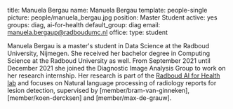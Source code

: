 title: Manuela Bergau
name: Manuela Bergau
template: people-single
picture: people/manuela_bergau.jpg
position: Master Student
active: yes
groups: diag, ai-for-health
default_group: diag
email: manuela.bergaup@radboudumc.nl
office: 
type: student

Manuela Bergau is a master's student in Data Science at the Radboud University, Nijmegen. 
She received her bachelor degree in Computing Science at the Radboud University as well. 
From September 2021 until December 2021 she joined the Diagnostic Image Analysis Group to work on her research internship. 
Her research is part of the [Radboud AI for Health lab](https://www.ai-for-health.nl) and focuses on Natural language processing of radiology reports for lesion detection, 
supervised by [member/bram-van-ginneken], [member/koen-dercksen] and [member/max-de-grauw].

